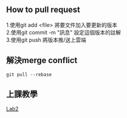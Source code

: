 ## How to pull request
1.使用git add \<file\> 將要文件加入要更新的版本  
2.使用git commit -m "訊息" 設定這個版本的註解  
3.使用git push 將版本推/送上雲端  

## 解決merge conflict
```
git pull --rebase
```

## 上課教學
[Lab2](https://drive.google.com/file/d/1VbJf0k_hWzUK0Pw-tUSgQfn0Gb2w3_cm/view)
